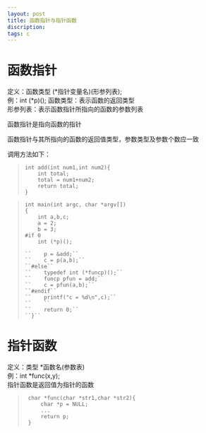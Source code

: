 ```yaml
---
layout: post
title: 函数指针与指针函数
discription: 
tags: c
---
```


 函数指针
====
 定义：函数类型 (\*指针变量名)(形参列表);  
 例：int (\*p)();
 函数类型：表示函数的返回类型  
 形参列表：表示函数指针所指向的函数的参数列表  

 函数指针是指向函数的指针  

 函数指针与其所指向的函数的返回值类型，参数类型及参数个数应一致  

 调用方法如下：
  
> ``int add(int num1,int num2){``  
> ``    int total;``  
> ``    total = num1+num2;``  
> ``    return total;``  
> ``}``  

> ``int main(int argc, char *argv[])``  
> ``{``  
> ``    int a,b,c;``  
> ``    a = 2;``  
> ``    b = 3;``  
> ``#if 0``  
> ``    int (*p)();``  
> ````  
> ``    p = &add;``  
> ``    c = p(a,b);``  
> ``#else``  
> ``    typedef int (*funcp)();``  
> ``    funcp pfun = add;``  
> ``    c = pfun(a,b);``  
> ``#endif``  
> ``    printf("c = %d\n",c);``  
> ``    ``  
> ``    return 0;``  
> ``}``  

 指针函数
====
 定义：类型 \*函数名(参数表)  
 例：int \*func(x,y);  
 指针函数是返回值为指针的函数  

> `` char *func(char *str1,char *str2){``  
> ``     char *p = NULL;``  
> ``     ...``  
> ``     return p;``  
> `` }``  
























